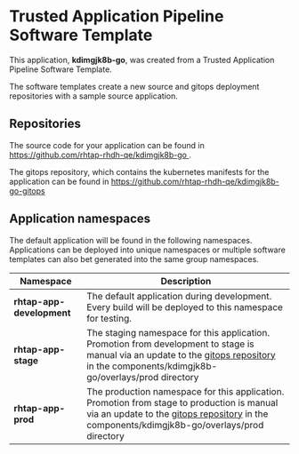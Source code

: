 # Trusted Application Pipeline Software Template

This application, **kdimgjk8b-go**, was created from a Trusted Application Pipeline Software Template.

The software templates create a new source and gitops deployment repositories with a sample source application. 

## Repositories

The source code for your application can be found in [https://github.com/rhtap-rhdh-qe/kdimgjk8b-go ](https://github.com/rhtap-rhdh-qe/kdimgjk8b-go ).
 
The gitops repository, which contains the kubernetes manifests for the application can be found in 
[https://github.com/rhtap-rhdh-qe/kdimgjk8b-go-gitops ](https://github.com/rhtap-rhdh-qe/kdimgjk8b-go-gitops ) 

## Application namespaces 

The default application will be found in the following namespaces. Applications can be deployed into unique namespaces or multiple software templates can also bet generated into the same group namespaces.  

|  Namespace   |  Description   |  
| -------- | -------- |   
| **rhtap-app-development** | The default application during development. Every build will be deployed to this namespace for testing. | 
| **rhtap-app-stage** | The staging namespace for this application. Promotion from development to stage is manual via an update to the [gitops repository](https://github.com/rhtap-rhdh-qe/kdimgjk8b-go-gitops ) in the components/kdimgjk8b-go/overlays/prod directory |  
| **rhtap-app-prod** | The production namespace for this application. Promotion from stage to production is manual via an update to the [gitops repository](https://github.com/rhtap-rhdh-qe/kdimgjk8b-go-gitops ) in the components/kdimgjk8b-go/overlays/prod directory | 